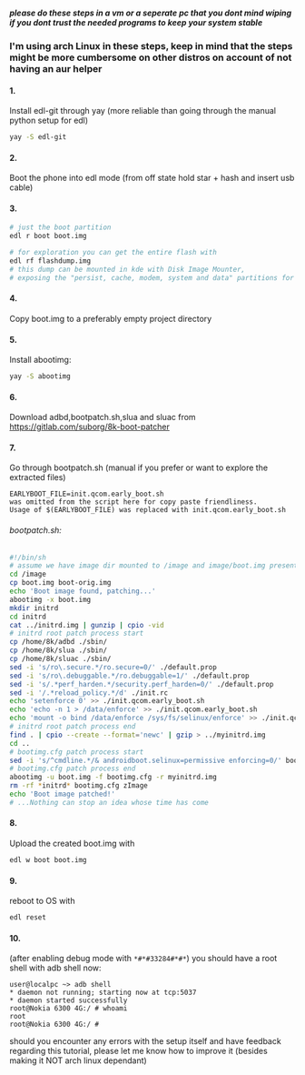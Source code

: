 ##### please do these steps in a vm or a seperate pc that you dont mind wiping if you dont trust the needed programs to keep your system stable

### I'm using arch Linux in these steps, keep in mind that the steps might be more cumbersome on other distros on account of not having an aur helper

#### 1. 
Install edl-git through yay (more reliable than going through the manual python setup for edl)
``` bash
yay -S edl-git
```
#### 2. 
Boot the phone into edl mode (from off state hold star + hash and insert usb cable)
#### 3.
``` bash
# just the boot partition
edl r boot boot.img

# for exploration you can get the entire flash with
edl rf flashdump.img
# this dump can be mounted in kde with Disk Image Mounter,
# exposing the "persist, cache, modem, system and data" partitions for exploration in your file manager of choice
```
#### 4. 
Copy boot.img to a preferably empty project directory
#### 5. 
Install abootimg:
``` bash
yay -S abootimg
```
#### 6. 
Download adbd,bootpatch.sh,slua and sluac from 
https://gitlab.com/suborg/8k-boot-patcher
#### 7. 
Go through bootpatch.sh (manual if you prefer or want to explore the extracted files)
```
EARLYBOOT_FILE=init.qcom.early_boot.sh 
was omitted from the script here for copy paste friendliness.
Usage of $(EARLYBOOT_FILE) was replaced with init.qcom.early_boot.sh
```
###### bootpatch.sh:
``` bash
#!/bin/sh
# assume we have image dir mounted to /image and image/boot.img present
cd /image
cp boot.img boot-orig.img
echo 'Boot image found, patching...'
abootimg -x boot.img
mkdir initrd
cd initrd
cat ../initrd.img | gunzip | cpio -vid
# initrd root patch process start
cp /home/8k/adbd ./sbin/
cp /home/8k/slua ./sbin/
cp /home/8k/sluac ./sbin/
sed -i 's/ro\.secure.*/ro.secure=0/' ./default.prop
sed -i 's/ro\.debuggable.*/ro.debuggable=1/' ./default.prop
sed -i 's/.*perf_harden.*/security.perf_harden=0/' ./default.prop
sed -i '/.*reload_policy.*/d' ./init.rc
echo 'setenforce 0' >> ./init.qcom.early_boot.sh
echo 'echo -n 1 > /data/enforce' >> ./init.qcom.early_boot.sh
echo 'mount -o bind /data/enforce /sys/fs/selinux/enforce' >> ./init.qcom.early_boot.sh
# initrd root patch process end
find . | cpio --create --format='newc' | gzip > ../myinitrd.img
cd ..
# bootimg.cfg patch process start
sed -i 's/^cmdline.*/& androidboot.selinux=permissive enforcing=0/' bootimg.cfg
# bootimg.cfg patch process end
abootimg -u boot.img -f bootimg.cfg -r myinitrd.img
rm -rf *initrd* bootimg.cfg zImage
echo 'Boot image patched!'
# ...Nothing can stop an idea whose time has come
```
#### 8. 
Upload the created boot.img with
``` bash
edl w boot boot.img
```
#### 9. 
reboot to OS with
``` bash
edl reset
```
#### 10. 
(after enabling debug mode with `*#*#33284#*#*`)
you should have a root shell with adb shell now:
``` shell
user@localpc ~> adb shell
* daemon not running; starting now at tcp:5037
* daemon started successfully
root@Nokia 6300 4G:/ # whoami
root
root@Nokia 6300 4G:/ #
```

should you encounter any errors with the setup itself and have feedback regarding this tutorial, please let me know how to improve it (besides making it NOT arch linux dependant)
